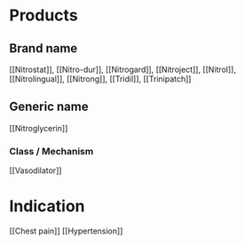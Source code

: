 # Products

## Brand name
[[Nitrostat]], [[Nitro-dur]], [[Nitrogard]], [[Nitroject]], [[Nitrol]], [[Nitrolingual]], [[Nitrong]], [[Tridil]], [[Trinipatch]]

## Generic name
[[Nitroglycerin]]

### Class / Mechanism
[[Vasodilator]]

# Indication
[[Chest pain]]
[[Hypertension]]